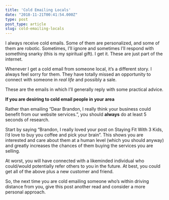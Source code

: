 ```yaml
---
title: 'Cold Emailing Locals'
date: "2018-11-21T00:41:54.000Z"
type: post 
post_type: article
slug: cold-emailing-locals
---
```

I always receive cold emails. Some of them are personalized, and some of them are robotic. Sometimes, I’ll ignore and sometimes I’ll respond with something snarky (this is my spiritual gift). I get it. These are just part of the internet. 

Whenever I get a cold email from someone local, it’s a different story.  I always feel sorry for them. They have totally missed an opportunity to connect with someone in _real life_ and possibly a sale. 

These are the emails in which I’ll generally reply with some practical advice. 

**If you are desiring to cold email people in your area**

Rather than emailing “Dear Brandon, I really think your business could benefit from our website services.”, you should **always** do at least 5 seconds of research. 

Start by saying “Brandon, I really loved your post on Staying Fit With 3 Kids, I’d love to buy you coffee and pick your brain”. This shows you are interested and care about them at a human level (which you should anyway) and greatly increases the chances of them buying the services you are selling. 

At worst, you will have connected with a likeminded individual who could/would potentially refer others to you in the future. At best, you could get all of the above plus a new customer and friend. 

So, the next time you are cold emailing someone who’s within driving distance from you, give this post another read and consider a more personal approach. 


